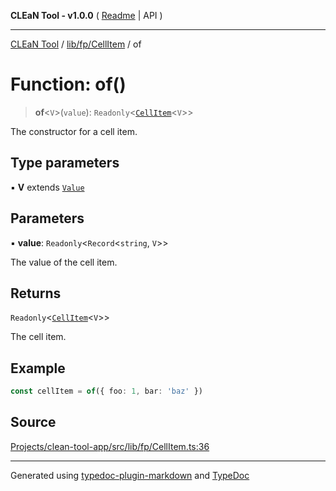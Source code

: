 **CLEaN Tool - v1.0.0** ( [Readme](../../../../README.md) \| API )

***

[CLEaN Tool](../../../../modules.md) / [lib/fp/CellItem](../README.md) / of

# Function: of()

> **of**\<`V`\>(`value`): `Readonly`\<[`CellItem`](../interfaces/CellItem.md)\<`V`\>\>

The constructor for a cell item.

## Type parameters

▪ **V** extends [`Value`](../type-aliases/Value.md)

## Parameters

▪ **value**: `Readonly`\<`Record`\<`string`, `V`\>\>

The value of the cell item.

## Returns

`Readonly`\<[`CellItem`](../interfaces/CellItem.md)\<`V`\>\>

The cell item.

## Example

```ts
const cellItem = of({ foo: 1, bar: 'baz' })
```

## Source

[Projects/clean-tool-app/src/lib/fp/CellItem.ts:36](https://github.com/yuckyh/clean-tool-app/)

***

Generated using [typedoc-plugin-markdown](https://www.npmjs.com/package/typedoc-plugin-markdown) and [TypeDoc](https://typedoc.org/)
